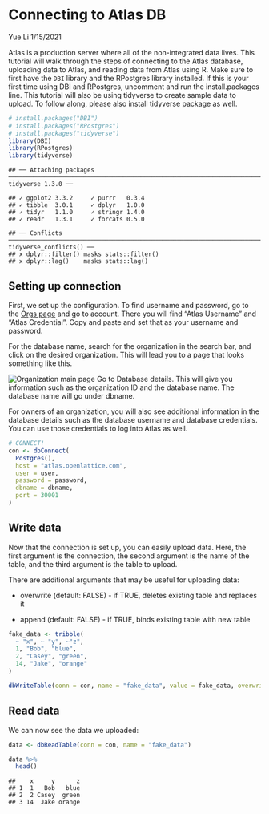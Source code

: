 Connecting to Atlas DB
================
Yue Li
1/15/2021

Atlas is a production server where all of the non-integrated data lives.
This tutorial will walk through the steps of connecting to the Atlas
database, uploading data to Atlas, and reading data from Atlas using R.
Make sure to first have the `DBI` library and the RPostgres library
installed. If this is your first time using DBI and RPostgres, uncomment
and run the install.packages line. This tutorial will also be using
tidyverse to create sample data to upload. To follow along, please also
install tidyverse package as well.

``` r
# install.packages("DBI")
# install.packages("RPostgres")
# install.packages("tidyverse")
library(DBI)
library(RPostgres)
library(tidyverse)
```

    ## ── Attaching packages ───────────────────────────────────────────────────────────────────────────────────────────────────────── tidyverse 1.3.0 ──

    ## ✓ ggplot2 3.3.2     ✓ purrr   0.3.4
    ## ✓ tibble  3.0.1     ✓ dplyr   1.0.0
    ## ✓ tidyr   1.1.0     ✓ stringr 1.4.0
    ## ✓ readr   1.3.1     ✓ forcats 0.5.0

    ## ── Conflicts ──────────────────────────────────────────────────────────────────────────────────────────────────────────── tidyverse_conflicts() ──
    ## x dplyr::filter() masks stats::filter()
    ## x dplyr::lag()    masks stats::lag()

## Setting up connection

First, we set up the configuration. To find username and password, go to
the [Orgs page](https://staging.openlattice.com/orgs/#/orgs) and go to
account. There you will find “Atlas Username” and “Atlas Credential”.
Copy and paste and set that as your username and password.

For the database name, search for the organization in the search bar,
and click on the desired organization. This will lead you to a page that
looks something like this.

![Organization main page](/Users/yueli/Desktop/ss_org_page.png) Go to
Database details. This will give you information such as the
organization ID and the database name. The database name will go under
dbname.

For owners of an organization, you will also see additional information
in the database details such as the database username and database
credentials. You can use those credentials to log into Atlas as well.

``` r
# CONNECT!
con <- dbConnect(
  Postgres(),
  host = "atlas.openlattice.com",
  user = user,
  password = password,
  dbname = dbname,
  port = 30001
)
```

## Write data

Now that the connection is set up, you can easily upload data. Here, the
first argument is the connection, the second argument is the name of the
table, and the third argument is the table to upload.

There are additional arguments that may be useful for uploading data:

  - overwrite (default: FALSE) - if TRUE, deletes existing table and
    replaces it

  - append (default: FALSE) - if TRUE, binds existing table with new
    table

<!-- end list -->

``` r
fake_data <- tribble(
  ~ "x", ~ "y", ~"z",
  1, "Bob", "blue",
  2, "Casey", "green",
  14, "Jake", "orange"
)

dbWriteTable(conn = con, name = "fake_data", value = fake_data, overwrite = TRUE)
```

## Read data

We can now see the data we uploaded:

``` r
data <- dbReadTable(conn = con, name = "fake_data")

data %>% 
  head()
```

    ##    x     y      z
    ## 1  1   Bob   blue
    ## 2  2 Casey  green
    ## 3 14  Jake orange
